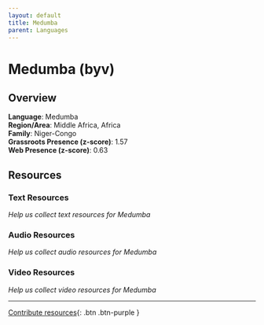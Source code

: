 ```yaml
---
layout: default
title: Medumba
parent: Languages
---
```


# Medumba (byv)

## Overview

**Language**: Medumba  
**Region/Area**: Middle Africa, Africa  
**Family**: Niger-Congo  
**Grassroots Presence (z-score)**: 1.57  
**Web Presence (z-score)**: 0.63  

## Resources

### Text Resources
*Help us collect text resources for Medumba*

### Audio Resources
*Help us collect audio resources for Medumba*

### Video Resources
*Help us collect video resources for Medumba*

---

[Contribute resources](https://forms.office.com/e/1SfLJx3u1r){: .btn .btn-purple }
